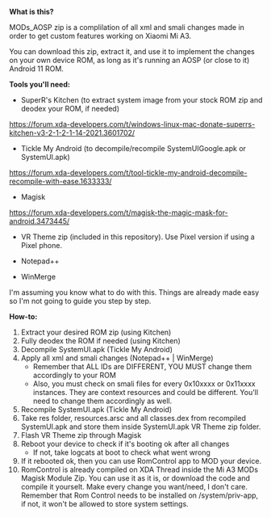 **What is this?**



MODs_AOSP zip is a complilation of all xml and smali changes made in order to get custom features working on Xiaomi Mi A3.

You can download this zip, extract it, and use it to implement the changes on your own device ROM, as long as it's running an AOSP (or close to it) Android 11 ROM.




**Tools you'll need:**


- SuperR's Kitchen (to extract system image from your stock ROM zip and deodex your ROM, if needed)

https://forum.xda-developers.com/t/windows-linux-mac-donate-superrs-kitchen-v3-2-1-2-1-14-2021.3601702/


- Tickle My Android (to decompile/recompile SystemUIGoogle.apk or SystemUI.apk)

https://forum.xda-developers.com/t/tool-tickle-my-android-decompile-recompile-with-ease.1633333/


- Magisk

https://forum.xda-developers.com/t/magisk-the-magic-mask-for-android.3473445/


- VR Theme zip (included in this repository). Use Pixel version if using a Pixel phone.

- Notepad++

- WinMerge




I'm assuming you know what to do with this. Things are already made easy so I'm not going to guide you step by step.




**How-to:**

1. Extract your desired ROM zip (using Kitchen)
2. Fully deodex the ROM if needed (using Kitchen)
3. Decompile SystemUI.apk (Tickle My Android)
4. Apply all xml and smali changes (Notepad++ | WinMerge)
   - Remember that ALL IDs are DIFFERENT, YOU MUST change them accordingly to your ROM
   - Also, you must check on smali files for every 0x10xxxx or 0x11xxxx instances. They are context resources and could be different. You'll need to change them accordingly as well.
5. Recompile SystemUI.apk (Tickle My Android)
6. Take res folder, resources.arsc and all classes.dex from recompiled SystemUI.apk and store them inside SystemUI.apk VR Theme zip folder.
7. Flash VR Theme zip through Magisk
8. Reboot your device to check if it's booting ok after all changes
   - If not, take logcats at boot to check what went wrong
9. If it rebooted ok, then you can use RomControl app to MOD your device.
10. RomControl is already compiled on XDA Thread inside the Mi A3 MODs Magisk Module Zip. You can use it as it is, or download the code and compile it yourselt. Make every change you want/need, I don't care. Remember that Rom Control needs to be installed on /system/priv-app, if not, it won't be allowed to store system settings.
